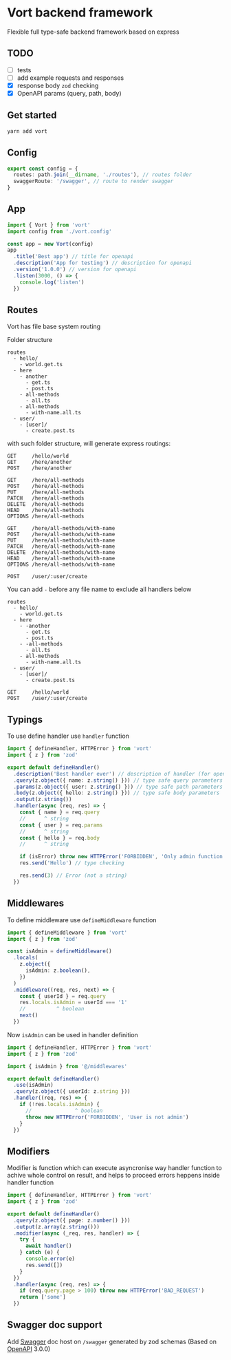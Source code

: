 # Vort backend framework

Flexible full type-safe backend framework based on express

## TODO

- [ ] tests
- [ ] add example requests and responses
- [x] response body `zod` checking
- [x] OpenAPI params (query, path, body)

## Get started

```bash
yarn add vort
```

## Config

```typescript
export const config = {
  routes: path.join(__dirname, './routes'), // routes folder
  swaggerRoute: '/swagger', // route to render swagger
}
```

## App

```typescript
import { Vort } from 'vort'
import config from './vort.config'

const app = new Vort(config)
app
  .title('Best app') // title for openapi
  .description('App for testing') // description for openapi
  .version('1.0.0') // version for openapi
  .listen(3000, () => {
    console.log('listen')
  })
```

## Routes

Vort has file base system routing

Folder structure

```text
routes
  - hello/
    - world.get.ts
  - here
    - another
      - get.ts
      - post.ts
    - all-methods
      - all.ts
    - all-methods
      - with-name.all.ts
  - user/
    - [user]/
      - create.post.ts
```

with such folder structure, will generate express routings:

```text
GET     /hello/world
GET     /here/another
POST    /here/another

GET     /here/all-methods
POST    /here/all-methods
PUT     /here/all-methods
PATCH   /here/all-methods
DELETE  /here/all-methods
HEAD    /here/all-methods
OPTIONS /here/all-methods

GET     /here/all-methods/with-name
POST    /here/all-methods/with-name
PUT     /here/all-methods/with-name
PATCH   /here/all-methods/with-name
DELETE  /here/all-methods/with-name
HEAD    /here/all-methods/with-name
OPTIONS /here/all-methods/with-name

POST    /user/:user/create
```

You can add `-` before any file name to exclude all handlers below

```text
routes
  - hello/
    - world.get.ts
  - here
    - -another
      - get.ts
      - post.ts
    - -all-methods
      - all.ts
    - all-methods
      - with-name.all.ts
  - user/
    - [user]/
      - create.post.ts
```

```text
GET     /hello/world
POST    /user/:user/create
```

## Typings

To use define handler use `handler` function

```typescript
import { defineHandler, HTTPError } from 'vort'
import { z } from 'zod'

export default defineHandler()
  .description('Best handler ever') // description of handler (for openapi generator)
  .query(z.object({ name: z.string() })) // type safe query parameters
  .params(z.object({ user: z.string() })) // type safe path parameters
  .body(z.object({ hello: z.string() })) // type safe body parameters
  .output(z.string())
  .handler(async (req, res) => {
    const { name } = req.query
    //      ^ string
    const { user } = req.params
    //      ^ string
    const { hello } = req.body
    //      ^ string

    if (isError) throw new HTTPError('FORBIDDEN', 'Only admin function')
    res.send('Hello') // type checking

    res.send(3) // Error (not a string)
  })
```

## Middlewares

To define middleware use `defineMiddleware` function

```typescript
import { defineMiddleware } from 'vort'
import { z } from 'zod'

const isAdmin = defineMiddleware()
  .locals(
    z.object({
      isAdmin: z.boolean(),
    })
  )
  .middleware((req, res, next) => {
    const { userId } = req.query
    res.locals.isAdmin = userId === '1'
    //          ^ boolean
    next()
  })
```

Now `isAdmin` can be used in handler definition

```typescript
import { defineHandler, HTTPError } from 'vort'
import { z } from 'zod'

import { isAdmin } from '@/middlewares'

export default defineHandler()
  .use(isAdmin)
  .query(z.object({ userId: z.string }))
  .handler((req, res) => {
    if (!res.locals.isAdmin) {
      //              ^ boolean
      throw new HTTPError('FORBIDDEN', 'User is not admin')
    }
  })
```

## Modifiers

Modifier is function which can execute asyncronise way handler function to achive whole control on result, and helps to proceed errors heppens inside handler function

```typescript
import { defineHandler, HTTPError } from 'vort'
import { z } from 'zod'

export default defineHandler()
  .query(z.object({ page: z.number() }))
  .output(z.array(z.string()))
  .modifier(async (_req, res, handler) => {
    try {
      await handler()
    } catch (e) {
      console.error(e)
      res.send([])
    }
  })
  .handler(async (req, res) => {
    if (req.query.page > 100) throw new HTTPError('BAD_REQUEST')
    return ['some']
  })
```

## Swagger doc support

Add [Swagger](https://swagger.io/) doc host on `/swagger` generated by zod schemas (Based on [OpenAPI](https://www.openapis.org/) 3.0.0)
